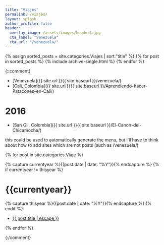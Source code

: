 ```yaml
---
title: "Viajes"
permalink: /viajes/ 
layout: splash
author_profile: false
header:
  overlay_image: /assets/images/header3.jpg
  cta_label: "Venezuela"
  cta_url: "/venezuela/"
---
```


{% assign sorted_posts = site.categories.Viajes | sort:"title" %}
{% for post in sorted_posts %}
   {% include archive-single.html %}
{% endfor %}

{::comment}

- [Venezuela]({{ site.url }}{{ site.baseurl }}/venezuela/)
- [Cali, Colombia]({{ site.url }}{{ site.baseurl }}/Aprendiendo-hacer-Patacones-en-Cali/)

# 2016

- [San Gil, Colombia]({{ site.url }}{{ site.baseurl }}/El-Canon-del-Chicamocha/)




this could be used to automatically generate the menu, but i'll have to think about how to add sites which are not posts (such as /venezuela/)

{% for post in site.categories.Viaje %}
  <p>
    {% capture currentyear %}{{post.date | date: "%Y"}}{% endcapture %}
    {% if currentyear != thisyear %}
      <h1>{{currentyear}}</h1>
      {% capture thisyear %}{{post.date | date: "%Y"}}{% endcapture %}
    {% endif %}
  </p>
  <ul>
    <li>
      <p>
        <a class="post-link" href="{{ post.url | prepend: site.baseurl }}">{{ post.title | escape }}
        </a>
      </p>
    </li>
  </ul>
{% endfor %}

{:/comment}